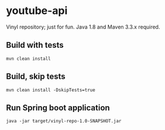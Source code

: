 # youtube-api

Vinyl repository; just for fun.
Java 1.8 and Maven 3.3.x required.


## Build with tests

```
mvn clean install  
```

## Build, skip tests

```
mvn clean install -DskipTests=true
```

## Run Spring boot application

```
java -jar target/vinyl-repo-1.0-SNAPSHOT.jar
```
